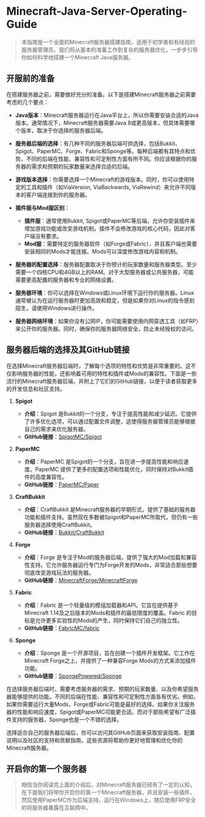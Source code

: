 # Minecraft-Java-Server-Operating-Guide

> 本指南是一个全面的Minecraft服务器搭建指南，适用于初学者和有经验的服务器管理员。我们将从基本的准备工作到复杂的服务器优化，一步步引导你如何科学地搭建一个Minecraft Java服务器。

## 开服前的准备

在搭建服务器之前，需要做好充分的准备。以下是搭建Minecraft服务器之前需要考虑的几个要点：

- **Java版本**：Minecraft服务器运行在Java平台上，所以你需要安装合适的Java版本。通常情况下，Minecraft服务器需要Java 8或更高版本，但具体需要哪个版本，取决于你选择的服务器后端。
- **服务器后端的选择**：有几种不同的服务器后端可供选择，包括Bukkit、Spigot、PaperMC、Forge、Fabric和Sponge等。每种后端都有其特点和优势，不同的后端在性能、兼容性和可定制性方面有所不同。你应该根据你的服务器的需求和预期的玩家数量来选择合适的后端。
- **游戏版本选择**：你需要选择一个Minecraft的游戏版本。同时，你可以使用特定的工具和插件（如ViaVersion, ViaBackwards, ViaRewind）来允许不同版本的客户端连接到你的服务器。
- **插件服与Mod服区别**：
  
  - **插件服**：通常使用Bukkit, Spigot或PaperMC等后端，允许你安装插件来增加游戏功能或改变游戏机制。插件不会修改游戏的核心代码，因此对客户端没有要求。
  - **Mod服**：需要特定的服务器软件（如Forge或Fabric），并且客户端也需要安装相同的Mods才能连接。Mods可以深度修改游戏内容和机制。
- **服务器的配置选择**：服务器配置取决于你预计的玩家数量和服务器类型。至少需要一个四核CPU和4GB以上的RAM。对于大型服务器或公共服务器，可能需要更高配置的服务器和专业的网络设置。
- **服务器环境**：你可以选择在Windows或Linux环境下运行你的服务器。Linux通常被认为在运行服务器时更加高效和稳定，但是如果你对Linux的指令感到陌生，请使用Windows进行操作。
- **服务器网络环境**：如果你没有公网IP，你可能需要使用内网穿透工具（如FRP）来公开你的服务器。同时，确保你的服务器网络安全，防止未经授权的访问。

## 服务器后端的选择及其GitHub链接

在选择Minecraft服务器后端时，了解每个选项的特性和优势是非常重要的。这不仅影响服务器的性能，还影响着可用的特性和插件或Mods的兼容性。下面是一些流行的Minecraft服务器后端，并附上了它们的GitHub链接，以便于读者获取更多的开发信息和社区支持。

1. **Spigot**
   
   - **介绍**：Spigot 是Bukkit的一个分支，专注于提高性能和减少延迟。它提供了许多优化选项，可以通过配置文件调整，这使得服务器管理员能够根据自己的需求来优化服务器。
   - **GitHub链接**：[SpigotMC/Spigot](https://github.com/SpigotMC/Spigot)
2. **PaperMC**
   
   - **介绍**：PaperMC 是Spigot的一个分支，旨在进一步提高性能和响应速度。PaperMC 提供了更多的配置选项和性能优化，同时保持对Bukkit插件的高度兼容性。
   - **GitHub链接**：[PaperMC/Paper](https://github.com/PaperMC/Paper)
3. **CraftBukkit**
   
   - **介绍**：CraftBukkit 是Minecraft服务器的早期形式，提供了基础的服务器功能和插件支持。虽然现在多数被Spigot和PaperMC所取代，但仍有一些服务器选择使用CraftBukkit。
   - **GitHub链接**：[Bukkit/CraftBukkit](https://github.com/Bukkit/CraftBukkit)
4. **Forge**
   
   - **介绍**：Forge 是专注于Mod的服务器后端，提供了强大的Mod加载和兼容性支持。它允许服务器运行专门为Forge开发的Mods，非常适合那些想要彻底改变游戏玩法的服务器。
   - **GitHub链接**：[MinecraftForge/MinecraftForge](https://github.com/MinecraftForge/MinecraftForge)
5. **Fabric**
   
   - **介绍**：Fabric 是一个轻量级的模组加载器和API。它旨在提供基于Minecraft 1.14及之后版本的Mods和插件的最低限度的覆盖。Fabric 的目标是允许更多实验性的Mods的产生，同时保持它们自己的独立性。
   - **GitHub链接**：[FabricMC/fabric](https://github.com/FabricMC/fabric)
6. **Sponge**
   
   - **介绍**：Sponge 是一个开源项目，旨在创建一个插件开发框架。它工作在Minecraft Forge之上，并提供了一种兼容Forge Mods的方式来添加插件功能。
   - **GitHub链接**：[SpongePowered/Sponge](https://github.com/SpongePowered/Sponge)

在选择服务器后端时，需要考虑服务器的需求、预期的玩家数量、以及你希望服务器能够提供的功能。不同的后端在性能、兼容性和可定制性方面各有优劣。例如，如果你需要运行大量Mods，Forge或Fabric可能是最好的选择。如果你关注服务器的性能和响应速度，Spigot或PaperMC可能更合适。而对于那些希望有广泛插件支持的服务器，Sponge也是一个不错的选择。

选择适合自己的服务器后端后，你可以访问其GitHub页面来获取安装指南、配置说明以及社区的支持和贡献指南。这些资源将帮助你更好地管理和优化你的Minecraft服务器。

## 开启你的第一个服务器

> 相信当你阅读完上面的介绍后，对Minecraft服务器已经有了一定的认知，在下面我们将带你开启你的第一个Minecraft服务器，并且安装一些插件，然后使用PaperMC作为后端支持，运行在Windows上，随后使用FRP安全的将服务器暴露在互联网中。
